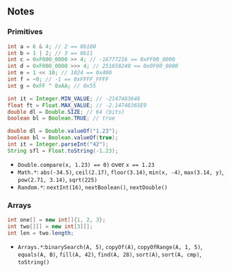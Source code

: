 ## Notes

### Primitives
```java
int a = 6 & 4; // 2 == 0b100
int b = 1 | 2; // 3 == 0b11
int c = 0xF000_0000 >> 4; // -16777216 == 0xFF00_0000
int d = 0xF000_0000 >>> 4; // 251658240 == 0x0F00_0000
int e = 1 << 10; // 1024 == 0x400
int f = ~0; // -1 == 0xFFFF_FFFF
int g = 0xFF ^ 0xAA; // 0x55
```
```java
int it = Integer.MIN_VALUE; // -2147483648
float ft = Float.MAX_VALUE; // -2.14748365E9
double dl = Double.SIZE; // 64 (bits)
boolean bl = Boolean.TRUE; // true
```
```java
double dl = Double.valueOf("1.23");
boolean bl = Boolean.valueOf(true);
int it = Integer.parseInt("42");
String sfl = Float.toString(-1.23);
```
* `Double.compare(x, 1.23) == 0)` over `x == 1.23`
* `Math.*`: `abs(-34.5)`, `ceil(2.17)`, `floor(3.14)`, `min(x, -4)`, `max(3.14, y)`, `pow(2.71, 3.14)`, `sqrt(225)`
* `Random.*`: `nextInt(16)`, `nextBoolean()`, `nextDouble()`

### Arrays
```java
int one[] = new int[]{1, 2, 3};
int two[][] = new int[3][];
int len = two.length;
```
* `Arrays.*`:`binarySearch(A, 5)`, `copyOf(A)`, `copyOfRange(A, 1, 5)`, `equals(A, B)`, `fill(A, 42)`, `find(A, 28)`, `sort(A)`, `sort(A, cmp)`, `toString()`
